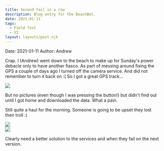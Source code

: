 ```yaml
---
title: Second fail in a row
description: Blog entry for the BeachBot.
date: 2021-01-11
tags:
  - Field Test
  - V2
layout: layouts/post.njk
---
```

Date: 2021-01-11
Author: Andrew

Crap. I (Andrew) went down to the beach to make up for Sunday's power debacle only to have another fiasco. As part of messing around fixing the GPS a couple of days ago I turned off the camera service. And did not remember to turn it back on :(  So I got a great GPS track...

<img src="{{ '/img/2021-01-11_pm_beach_route.png' | url }}"/>

But no pictures (even though I was pressing the button!) but didn't find out until I got home and downloaded the data. What a pain. 

Still quite a haul for the morning. Someone is going to be upset they lost their troll :(


<img src="{{ '/img/2020-01-11_missing_troll.jpg' | url }}"/>
<BR>
<img src="{{ '/img/2020-01-11_beach_clean_result.jpg' | url }}"/>

Clearly need a better solution to the services and when they fail on the next version.